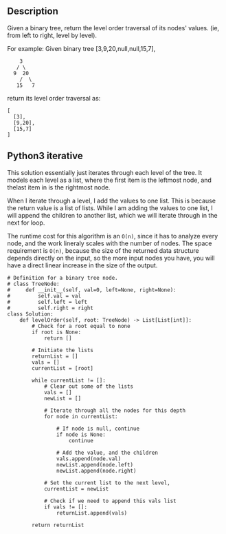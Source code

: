 ## Description

Given a binary tree, return the level order traversal of its nodes' values. (ie, from left to right, level by level).

For example:
Given binary tree [3,9,20,null,null,15,7],

```
    3
   / \
  9  20
    /  \
   15   7
```

return its level order traversal as:

```
[
  [3],
  [9,20],
  [15,7]
]
```

## Python3 iterative

This solution essentially just iterates through each level of the tree. It models each level as a list, where the first item is the leftmost node, and thelast item in is the rightmost node. 

When I iterate through a level, I add the values to one list. This is because the return value is a list of lists. While I am adding the values to one list, I will append the children to another list, which we will iterate through in the next for loop.

The runtime cost for this algorithm is an `O(n)`, since it has to analyze every node, and the work lineraly scales with the number of nodes. The space requirement is `O(n)`, because the size of the returned data structure depends directly on the input, so the more input nodes you have, you will have a direct linear increase in the size of the output.

```
# Definition for a binary tree node.
# class TreeNode:
#     def __init__(self, val=0, left=None, right=None):
#         self.val = val
#         self.left = left
#         self.right = right
class Solution:
    def levelOrder(self, root: TreeNode) -> List[List[int]]:
        # Check for a root equal to none
        if root is None:
            return []
        
        # Initiate the lists
        returnList = []
        vals = []
        currentList = [root]
        
        while currentList != []:
            # Clear out some of the lists
            vals = []
            newList = []
            
            # Iterate through all the nodes for this depth
            for node in currentList:
                
                # If node is null, continue
                if node is None:
                    continue

                # Add the value, and the children
                vals.append(node.val)
                newList.append(node.left)
                newList.append(node.right)
                
            # Set the current list to the next level, 
            currentList = newList

            # Check if we need to append this vals list
            if vals != []:
                returnList.append(vals)
                
        return returnList
```